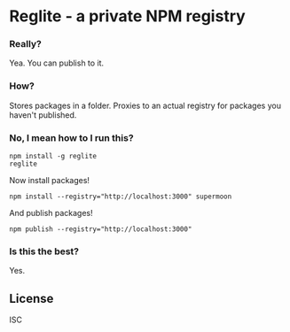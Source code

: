 # Reglite - a private NPM registry

### Really?

Yea. You can publish to it.

### How?

Stores packages in a folder. Proxies to an actual registry for packages you haven't published.

### No, I mean how to I run this?

```
npm install -g reglite
reglite
```

Now install packages!

```
npm install --registry="http://localhost:3000" supermoon
```

And publish packages!

```
npm publish --registry="http://localhost:3000"
```

### Is this the best?

Yes.

## License

ISC
